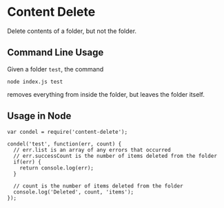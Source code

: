 # Content Delete

Delete contents of a folder, but not the folder.

## Command Line Usage

Given a folder `test`, the command

```
node index.js test
```

removes everything from inside the folder, but leaves the folder itself.

## Usage in Node

```
var condel = require('content-delete');

condel('test', function(err, count) {
  // err.list is an array of any errors that occurred
  // err.successCount is the number of items deleted from the folder
  if(err) {
    return console.log(err);
  }

  // count is the number of items deleted from the folder
  console.log('Deleted', count, 'items');
});
```
